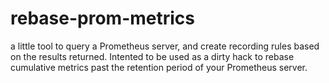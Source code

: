 # rebase-prom-metrics

a little tool to query a Prometheus server, and create recording rules based on the results returned. Intented to be used as a dirty hack to rebase cumulative metrics past the retention period of your Prometheus server.